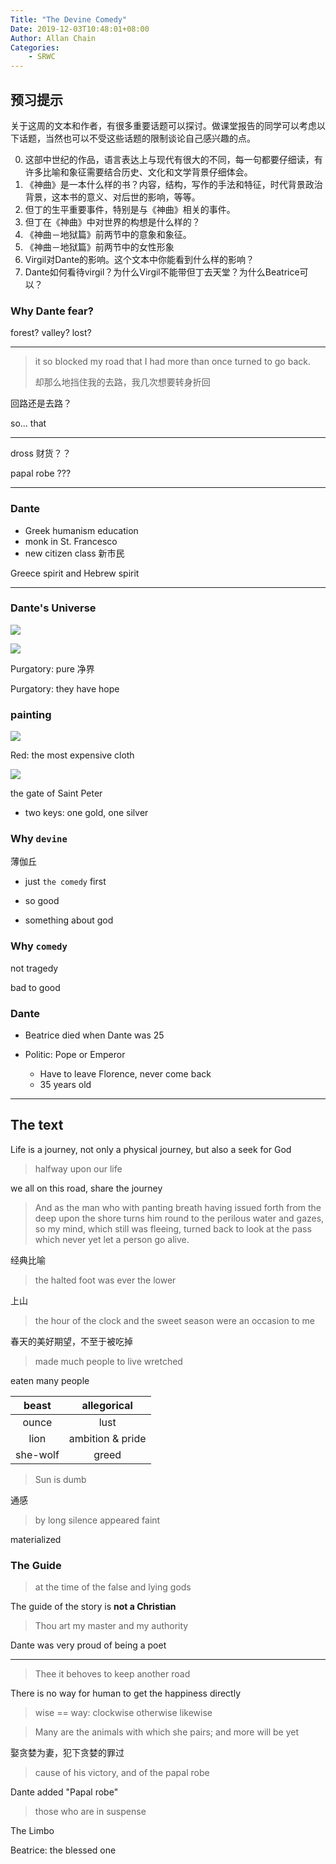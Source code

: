 ```yaml
---
Title: "The Devine Comedy"
Date: 2019-12-03T10:48:01+08:00
Author: Allan Chain
Categories:
    - SRWC
---
```


## 预习提示

关于这周的文本和作者，有很多重要话题可以探讨。做课堂报告的同学可以考虑以下话题，当然也可以不受这些话题的限制谈论自己感兴趣的点。

0. 这部中世纪的作品，语言表达上与现代有很大的不同，每一句都要仔细读，有许多比喻和象征需要结合历史、文化和文学背景仔细体会。
1. 《神曲》是一本什么样的书？内容，结构，写作的手法和特征，时代背景政治背景，这本书的意义、对后世的影响，等等。
2. 但丁的生平重要事件，特别是与《神曲》相关的事件。
3. 但丁在《神曲》中对世界的构想是什么样的？
4. 《神曲－地狱篇》前两节中的意象和象征。
5. 《神曲－地狱篇》前两节中的女性形象
6. Virgil对Dante的影响。这个文本中你能看到什么样的影响？
7. Dante如何看待virgil？为什么Virgil不能带但丁去天堂？为什么Beatrice可以？

### Why Dante fear?

forest? valley? lost?

---

> it so blocked my road that I had more than once turned to go back.
> 
> 却那么地挡住我的去路，我几次想要转身折回

回路还是去路？

so... that

---

dross 财货？？

papal robe ???

---

### Dante

- Greek humanism education
- monk in St. Francesco
- new citizen class 新市民

Greece spirit and Hebrew spirit

---

### Dante's Universe

![](https://blogs.bu.edu/core/files/2013/10/onion_news1285_jpg_600x1000_q85.jpg)

![](http://www.worldofdante.org/astro/images/astro9_big.jpg)

Purgatory: pure 净界

Purgatory: they have hope

### painting

![](http://images.smh.com.au/2013/05/31/4454272/dante-painting-620x349.jpg)

Red: the most expensive cloth

![](https://cn.bing.com/th?id=OIP.6RTq6phkXdmhLJ1_Do4JQQHaFG&pid=Api&rs=1)

the gate of Saint Peter

- two keys: one gold, one silver

### Why `devine`

薄伽丘

- just `the comedy` first

- so good
- something about god

### Why `comedy`

not tragedy

bad to good

### Dante

- Beatrice died when Dante was 25

- Politic: Pope or Emperor
    - Have to leave Florence, never come back
    - 35 years old

---

## The text

Life is a journey, not only a physical journey, but also a seek for God

> halfway upon our life

we all on this road, share the journey

> And as the man who with panting breath having issued forth from the deep upon the shore turns him round to the perilous water and gazes, so my mind, which still was fleeing, turned back to look at the pass which never yet let a person go alive.

经典比喻

>  the halted foot was ever the lower

上山

>  the hour of the clock and the sweet season were an occasion to me

春天的美好期望，不至于被吃掉

> made much people to live wretched

eaten many people

|  beast   |   allegorical    |
| :------: | :--------------: |
|  ounce   |       lust       |
|   lion   | ambition & pride |
| she-wolf |      greed       |

> Sun is dumb

通感

> by long silence appeared faint

materialized

### The Guide

> at the time of the false and lying gods

The guide of the story is **not a Christian**

> Thou art my master and my authority

Dante was very proud of being a poet

---

> Thee it behoves to keep another road

There is no way for human to get the happiness directly

> wise == way: clockwise otherwise likewise

> Many are the animals with which she pairs; and more will be yet

娶贪婪为妻，犯下贪婪的罪过

> cause of his victory, and of the papal robe

Dante added "Papal robe"

> those who are in suspense

The Limbo

Beatrice: the blessed one
